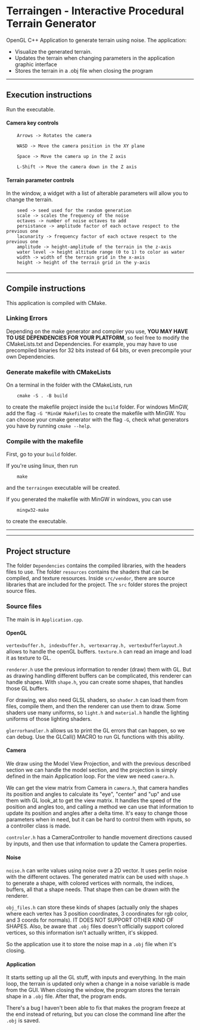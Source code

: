 # Terraingen - Interactive Procedural Terrain Generator
OpenGL C++ Application to generate terrain using noise.
The application:
* Visualize the generated terrain.
* Updates the terrain when changing parameters in the application graphic interface
* Stores the terrain in a .obj file when closing the program

---
## Execution instructions
Run the executable.

#### Camera key controls
```
    Arrows -> Rotates the camera
    
    WASD -> Move the camera position in the XY plane
    
    Space -> Move the camera up in the Z axis
    
    L-Shift -> Move the camera down in the Z axis
```

#### Terrain parameter controls
In the window, a widget with a list of alterable parameters will allow you to change the terrain.
```
    seed -> seed used for the random generation
    scale -> scales the frequency of the noise
    octaves -> number of noise octaves to add 
    persistance -> amplitude factor of each octave respect to the previous one
    lacunarity -> frequency factor of each octave respect to the previous one
    amplitude -> height-amplitude of the terrain in the z-axis 
    water level -> height altitude range (0 to 1) to color as water 
    width -> width of the terrain grid in the x-axis
    height -> height of the terrain grid in the y-axis
```

####

---
## Compile instructions

This application is compiled with CMake.

### Linking Errors
Depending on the make generator and compiler you use,
**YOU MAY HAVE TO USE DEPENDENCIES FOR YOUR PLATFORM**, so feel free to modify the CMakeLists.txt and Dependencies. For example,
you may have to use precompiled binaries for 32 bits instead of 64 bits, or even precompile your own Dependencies.

### Generate makefile with CMakeLists
On a terminal in the folder with the CMakeLists, run
```
    cmake -S . -B build
````
to create the makefile project inside the `build` folder. For windows MinGW, add the flag `-G "MinGW Makefiles` to create the makefile with MinGW.
You can choose your cmake generator with the flag `-G`, check what generators you have by running ````cmake --help````.

### Compile with the makefile
First, go to your `build` folder.

If you're using linux, then run
```
    make
```
and the `terraingen` executable will be created.

If you generated the makefile with MinGW in windows, you can use
```
    mingw32-make
```
to create the executable.

---
---
## Project structure
The folder `Dependencies` contains the compiled libraries, with the headers files to use.
The folder `resources` contains the shaders that can be compiled, and texture resources.
Inside `src/vendor`, there are source libraries that are included for the project.
The `src` folder stores the project source files.

### Source files
The main is in `Application.cpp`.

#### OpenGL
`vertexbuffer.h, indexbuffer.h, vertexarray.h, vertexbufferlayout.h` allows to handle the openGL buffers.
`texture.h` can read an image and load it as texture to GL.

`renderer.h` use the previous information to render (draw) them with GL. But as drawing handling different buffers can be complicated,
this renderer can handle shapes. With `shape.h`, you can create some shapes, that handles those GL buffers.

For drawing, we also need GLSL shaders, so `shader.h` can load them from files, compile them, and then
the renderer can use them to draw. Some shaders use many uniforms, so `light.h` and `material.h` handle
the lighting uniforms of those lighting shaders.

`glerrorhandler.h` allows us to print the GL errors that can happen, so we can debug. Use the GLCall() MACRO to
run GL functions with this ability.

#### Camera
We draw using the Model View Projection, and with the previous described section
we can handle the model section, and the projection is simply defined in the main Application loop. For the view we need `camera.h`.

We can get the view matrix from Camera in `camera.h`, that camera handles its position and angles to calculate its 
"eye", "center" and "up" and use them with GL look_at to get the view matrix. It handles the speed of the position and angles too,
and calling a method we can use that information to update its position and angles after a delta time. 
It's easy to change those parameters when in need, but it can be hard to control them with inputs, so a controller class is made.

`controler.h` has a CameraController to handle movement directions caused by inputs, and then use that information to update the Camera properties.

#### Noise
`noise.h` can write values using noise over a 2D vector. It uses perlin noise with the different octaves.
The generated matrix can be used with `shape.h` to generate a shape, with colored vertices with normals, the indices, buffers, all that
a shape needs. That shape then can be drawn with the renderer.

`obj_files.h` can store these kinds of shapes
(actually only the shapes where each vertex has 3 position coordinates, 3 coordinates for rgb color, and 3 coords for normals).
IT DOES NOT SUPPORT OTHER KIND OF SHAPES.
Also, be aware that `.obj` files doesn't officially support colored vertices, so this information isn't actually written, it's skipped.

So the application use it to store the noise map in a `.obj` file when it's closing.

#### Application
It starts setting up all the GL stuff, with inputs and everything. In the main loop, the
terrain is updated only when a change in a noise variable is made from the GUI. When closing the window,
the program stores the terrain shape in a `.obj` file. After that, the program ends.

There's a bug I haven't been able to fix that makes the program freeze at the end instead of returing, but
you can close the command line after the `.obj` is saved.
